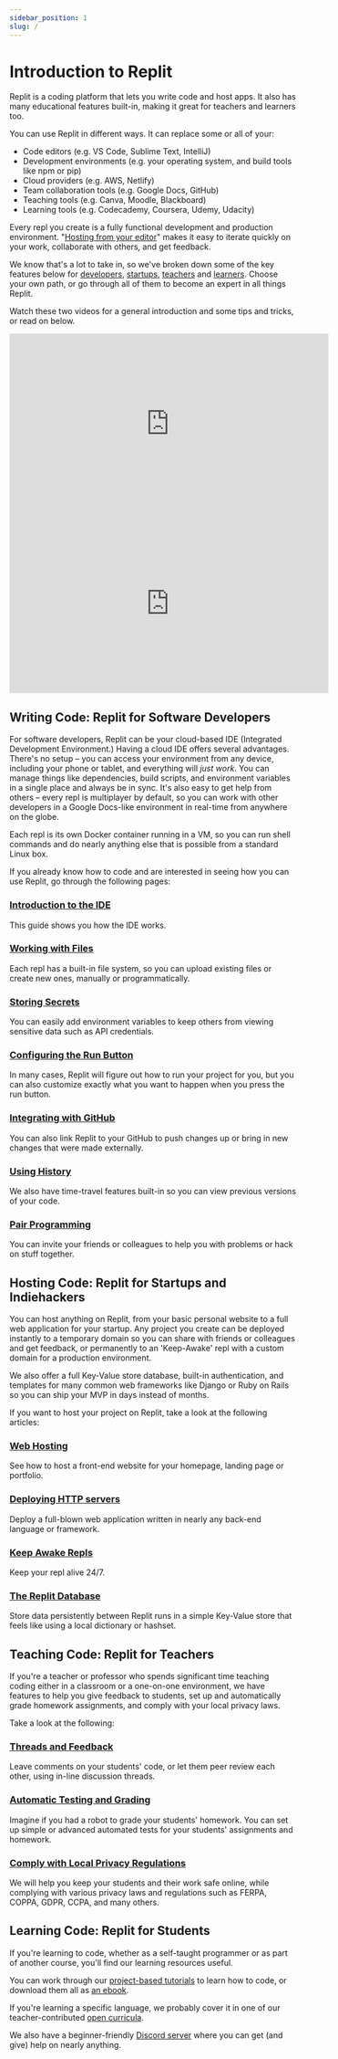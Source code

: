 ```yaml
---
sidebar_position: 1
slug: /
---
```


# Introduction to Replit

Replit is a coding platform that lets you write code and host apps. It also has many educational features built-in, making it great for teachers and learners too.

You can use Replit in different ways. It can replace some or all of your:

* Code editors (e.g. VS Code, Sublime Text, IntelliJ)
* Development environments (e.g. your operating system, and build tools like npm or pip)
* Cloud providers (e.g. AWS, Netlify)
* Team collaboration tools (e.g. Google Docs, GitHub)
* Teaching tools (e.g. Canva, Moodle, Blackboard)
* Learning tools (e.g. Codecademy, Coursera, Udemy, Udacity)

Every repl you create is a fully functional development and production environment. "[Hosting from your editor](https://amasad.me/hosting)" makes it easy to iterate quickly on your work, collaborate with others, and get feedback.

We know that's a lot to take in, so we've broken down some of the key features below for [developers](#writing-code-replit-for-software-developers), [startups](#hosting-code-replit-for-startups-and-indiehackers), [teachers](#teaching-code-replit-for-teachers) and [learners](#learning-code-replit-for-students). Choose your own path, or go through all of them to become an expert in all things Replit.

Watch these two videos for a general introduction and some tips and tricks, or read on below.

<div class="embed-youtube">
  <iframe width="560" height="315" src="https://www.youtube.com/embed/ZAC0TQEU5gI" frameborder="0" allow="accelerometer; autoplay; clipboard-write; encrypted-media; gyroscope; picture-in-picture" allowfullscreen></iframe>
</div>
<div class="embed-youtube">
  <iframe width="560" height="315" src="https://www.youtube.com/embed/VGiCFnyTRRk" frameborder="0" allow="accelerometer; autoplay; clipboard-write; encrypted-media; gyroscope; picture-in-picture" allowfullscreen></iframe>
</div>

## Writing Code: Replit for Software Developers

For software developers, Replit can be your cloud-based IDE (Integrated Development Environment.) Having a cloud IDE offers several advantages. There's no setup – you can access your environment from any device, including your phone or tablet, and everything will _just work_. You can manage things like dependencies, build scripts, and environment variables in a single place and always be in sync. It's also easy to get help from others – every repl is multiplayer by default, so you can work with other developers in a Google Docs-like environment in real-time from anywhere on the globe.

Each repl is its own Docker container running in a VM, so you can run shell commands and do nearly anything else that is possible from a standard Linux box.

If you already know how to code and are interested in seeing how you can use Replit, go through the following pages:

### [Introduction to the IDE](/tutorials/introduction-to-the-repl-it-ide)
This guide shows you how the IDE works.

### [Working with Files](/tutorials/managing-files-using-repl-it)
Each repl has a built-in file system, so you can upload existing files or create new ones, manually or programmatically.

### [Storing Secrets](/programming-ide/storing-sensitive-information-environment-variables)
You can easily add environment variables to keep others from viewing sensitive data such as API credentials.

### [Configuring the Run Button](/programming-ide/configuring-repl)
In many cases, Replit will figure out how to run your project for you, but you can also customize exactly what you want to happen when you press the run button.

### [Integrating with GitHub](/tutorials/github-and-run-button)
You can also link Replit to your GitHub to push changes up or bring in new changes that were made externally.

### [Using History](/programming-ide/using-repl-history)
We also have time-travel features built-in so you can view previous versions of your code.

### [Pair Programming](/tutorials/pair-programming-using-multiplayer-with-repl-it)
You can invite your friends or colleagues to help you with problems or hack on stuff together.

## Hosting Code: Replit for Startups and Indiehackers

You can host anything on Replit, from your basic personal website to a full web application for your startup. Any project you create can be deployed instantly to a temporary domain so you can share with friends or colleagues and get feedback, or permanently to an 'Keep-Awake' repl with a custom domain for a production environment.

We also offer a full Key-Value store database, built-in authentication, and templates for many common web frameworks like Django or Ruby on Rails so you can ship your MVP in days instead of months.

If you want to host your project on Replit, take a look at the following articles:

### [Web Hosting](/hosting/hosting-web-pages)
See how to host a front-end website for your homepage, landing page or portfolio.

### [Deploying HTTP servers](/hosting/deploying-http-servers)
Deploy a full-blown web application written in nearly any back-end language or framework.

### [Keep Awake Repls](/hosting/enabling-keep-awake)
Keep your repl alive 24/7.

### [The Replit Database](/hosting/database-faq)
Store data persistently between Replit runs in a simple Key-Value store that feels like using a local dictionary or hashset.

## Teaching Code: Replit for Teachers
If you're a teacher or professor who spends significant time teaching coding either in a classroom or a one-on-one environment, we have features to help you give feedback to students, set up and automatically grade homework assignments, and comply with your local privacy laws.

Take a look at the following:

### [Threads and Feedback](/teams-edu/reviewing-submissions#leaving-feedback-on-projects-using-annotations)
Leave comments on your students' code, or let them peer review each other, using in-line discussion threads.

### [Automatic Testing and Grading](/teams-edu/testing-assessments-autograding)
Imagine if you had a robot to grade your students' homework. You can set up simple or advanced automated tests for your students' assignments and homework.

### [Comply with Local Privacy Regulations](/teams-edu/privacy-faq)
We will help you keep your students and their work safe online, while complying with various privacy laws and regulations such as FERPA, COPPA, GDPR, CCPA, and many others.

## Learning Code: Replit for Students

If you're learning to code, whether as a self-taught programmer or as part of another course, you'll find our learning resources useful.

You can work through our [project-based tutorials](/tutorials/overview) to learn how to code, or download them all as [an ebook](https://codewithrepl.it).

If you're learning a specific language, we probably cover it in one of our teacher-contributed [open curricula](/teaching-curriculum/intro-teaching-curriculum).

We also have a beginner-friendly [Discord server](https://replit.com/discord) where you can get (and give) help on nearly anything.
